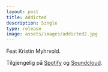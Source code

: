 ```yaml
---
layout: post
title: Addicted
description: Single
type: release
image: assets/images/addicted2.jpg
---
```


Feat Kristin Myhrvold.

Tilgjengelig på [Spotify](https://open.spotify.com/album/3ym9O5W939R11LKKUwkHAU?si=KmAz6GeNRUqFwUZlr7k1tQ) og [Soundcloud](https://soundcloud.com/b-rd-j-nland-berg/addicted).
